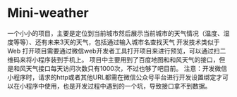 # Mini-weather
一个小小的项目，主要是定位到当前城市然后展示当前城市的天气情况（温度、湿度等等）、还有未来3天的天气，包括通过输入城市名查找天气
开发技术类似于Web
打开项目需要通过微信web开发者工具打开项目来进行预览，可以通过扫二维码来将小程序装到手机上。
项目中主要用到了百度地图和和风天气的接口，但是和风天气接口每天访问次数只有1000次，不过也够了吧目前。
注意：开发微信小程序时，请求的http或者其他URL都需在微信公众号平台进行开发设置绑定才可以在小程序中使用，也是开发过程中遇到的一个坑，导致接口拿不到数据。

